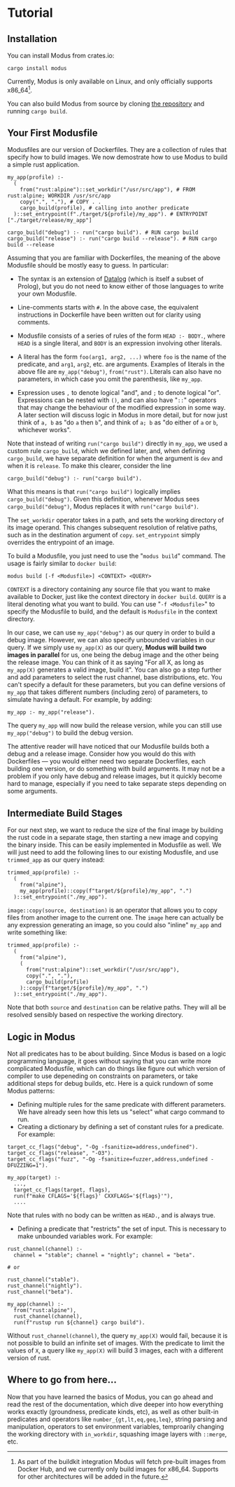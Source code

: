 # Tutorial

## Installation

You can install Modus from crates.io:

```
cargo install modus
```

Currently, Modus is only available on Linux, and only officially supports x86_64[^x86_why].

<!-- TODO: release this crate -->

You can also build Modus from source by cloning [the repository](https://github.com/modus-continens/modus) and running `cargo build`.

## Your First Modusfile

Modusfiles are our version of Dockerfiles. They are a collection of rules that specify how to build images. We now demostrate how to use Modus to build a simple rust application.

```Modusfile
my_app(profile) :-
  (
    from("rust:alpine")::set_workdir("/usr/src/app"), # FROM rust:alpine; WORKDIR /usr/src/app
    copy(".", "."), # COPY . .
    cargo_build(profile), # calling into another predicate
  )::set_entrypoint(f"./target/${profile}/my_app"). # ENTRYPOINT ["./target/release/my_app"]

cargo_build("debug") :- run("cargo build"). # RUN cargo build
cargo_build("release") :- run("cargo build --release"). # RUN cargo build --release
```

Assuming that you are familiar with Dockerfiles, the meaning of the above Modusfile should be mostly easy to guess. In particular:

* The syntax is an extension of [Datalog](https://en.wikipedia.org/wiki/Datalog) (which is itself a subset of Prolog), but you do not need to know either of those languages to write your own Modusfile.

* Line-comments starts with `#`. In the above case, the equivalent instructions in Dockerfile have been written out for clarity using comments.

* Modusfile consists of a series of rules of the form `HEAD :- BODY.`, where `HEAD` is a single literal, and `BODY` is an expression involving other literals.

* A literal has the form `foo(arg1, arg2, ...)` where `foo` is the name of the predicate, and `arg1`, `arg2`, etc. are arguments. Examples of literals in the above file are `my_app("debug")`, `from("rust")`. Literals can also have no parameters, in which case you omit the parenthesis, like `my_app`.

* Expression uses `,` to denote logical "and", and `;` to denote logical "or". Expressions can be nested with `()`, and can also have "`::`" operators that may change the behaviour of the modified expression in some way. A later section will discuss logic in Modus in more detail, but for now just think of `a, b` as "do `a` then `b`", and think of `a; b` as "do either of `a` or `b`, whichever works".

Note that instead of writing `run("cargo build")` directly in `my_app`, we used a custom rule `cargo_build`, which we defined later, and, when defining `cargo_build`, we have separate definition for when the argument is `dev` and when it is `release`. To make this clearer, consider the line

```Modusfile
cargo_build("debug") :- run("cargo build").
```

What this means is that `run("cargo build")` logically implies `cargo_build("debug")`. Given this definition, whenever Modus sees `cargo_build("debug")`, Modus replaces it with `run("cargo build")`.

The `set_workdir` operator takes in a path, and sets the working directory of its image operand. This changes subsequent resolution of relative paths, such as in the destination argument of `copy`. `set_entrypoint` simply overrides the entrypoint of an image.

To build a Modusfile, you just need to use the "`modus build`" command. The usage is fairly similar to `docker build`:

```
modus build [-f <Modusfile>] <CONTEXT> <QUERY>
```

`CONTEXT` is a directory containing any source file that you want to make available to Docker, just like the context directory in `docker build`. `QUERY` is a literal denoting what you want to build. You can use "`-f <Modusfile>`" to specify the Modusfile to build, and the default is `Modusfile` in the context directory.

In our case, we can use `my_app("debug")` as our query in order to build a debug image. However, we can also specify unbounded variables in our query. If we simply use `my_app(X)` as our query, **Modus will build two images in parallel** for us, one being the debug image and the other being the release image. You can think of it as saying "For all X, as long as `my_app(X)` generates a valid image, build it". You can also go a step further and add parameters to select the rust channel, base distributions, etc. You can't specify a default for these parameters, but you can define versions of `my_app` that takes different numbers (including zero) of parameters, to simulate having a default. For example, by adding:

```Modusfile
my_app :- my_app("release").
```

The query `my_app` will now build the release version, while you can still use `my_app("debug")` to build the debug version.

The attentive reader will have noticed that our Modusfile builds both a debug and a release image. Consider how you would do this with Dockerfiles &mdash; you would either need two separate Dockerfiles, each building one version, or do something with build arguments. It may not be a problem if you only have debug and release images, but it quickly become hard to manage, especially if you need to take separate steps depending on some arguments.

## Intermediate Build Stages

For our next step, we want to reduce the size of the final image by building the rust code in a separate stage, then starting a new image and copying the binary inside. This can be easily implemented in Modusfile as well. We will just need to add the following lines to our existing Modusfile, and use `trimmed_app` as our query instead:

```Modusfile
trimmed_app(profile) :-
  (
    from("alpine"),
    my_app(profile)::copy(f"target/${profile}/my_app", ".")
  )::set_entrypoint("./my_app").
```

`image::copy(source, destination)` is an operator that allows you to copy files from another image to the current one. The `image` here can actually be any expression generating an image, so you could also "inline" `my_app` and write something like:

```Modusfile
trimmed_app(profile) :-
  (
    from("alpine"),
    (
      from("rust:alpine")::set_workdir("/usr/src/app"),
      copy(".", "."),
      cargo_build(profile)
    )::copy(f"target/${profile}/my_app", ".")
  )::set_entrypoint("./my_app").
```

Note that both `source` and `destination` can be relative paths. They will all be resolved sensibly based on respective the working directory.

## Logic in Modus

Not all predicates has to be about building. Since Modus is based on a logic programming language, it goes without saying that you can write more complicated Modusfile, which can do things like figure out which version of compiler to use depeneding on constraints on parameters, or take additional steps for debug builds, etc. Here is a quick rundown of some Modus patterns:

* Defining multiple rules for the same predicate with different parameters. We have already seen how this lets us "select" what cargo command to run.
* Creating a dictionary by defining a set of constant rules for a predicate. For example:

```Modusfile
target_cc_flags("debug", "-Og -fsanitize=address,undefined").
target_cc_flags("release", "-O3").
target_cc_flags("fuzz", "-Og -fsanitize=fuzzer,address,undefined -DFUZZING=1").

my_app(target) :-
  ...,
  target_cc_flags(target, flags),
  run(f"make CFLAGS='${flags}' CXXFLAGS='${flags}'"),
  ....
```

Note that rules with no body can be written as `HEAD.`, and is always true.

* Defining a predicate that "restricts" the set of input. This is necessary to make unbounded variables work. For example:

```Modusfile
rust_channel(channel) :-
  channel = "stable"; channel = "nightly"; channel = "beta".

# or

rust_channel("stable").
rust_channel("nightly").
rust_channel("beta").

my_app(channel) :-
  from("rust:alpine"),
  rust_channel(channel),
  run(f"rustup run ${channel} cargo build").
```

Without `rust_channel(channel)`, the query `my_app(X)` would fail, because it is not possible to build an infinite set of images. With the predicate to limit the values of `X`, a query like `my_app(X)` will build 3 images, each with a different version of rust.

## Where to go from here&hellip;

Now that you have learned the basics of Modus, you can go ahead and read the rest of the documentation, which dive deeper into how everything works exactly (groundness, predicate kinds, etc), as well as other built-in predicates and operators like `number_{gt,lt,eq,geq,leq}`, string parsing and manipulation, operators to set environment variables, temproarily changing the working directory with `in_workdir`, squashing image layers with `::merge`, etc.

[^x86_why]: As part of the buildkit integration Modus will fetch pre-built images from Docker Hub, and we currently only build images for x86_64. Supports for other architectures will be added in the future.
